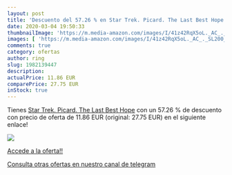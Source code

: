 ```yaml
---
layout: post
title: 'Descuento del 57.26 % en Star Trek. Picard. The Last Best Hope'
date: 2020-03-04 19:50:33
thumbnailImage: 'https://m.media-amazon.com/images/I/41z42RqX5oL._AC_._SL200_.jpg'
images: [ 'https://m.media-amazon.com/images/I/41z42RqX5oL._AC_._SL200_.jpg' ]
comments: true
category: ofertas
author: ring
slug: 1982139447
description:
actualPrice: 11.86 EUR
comparePrice: 27.75 EUR
inStock: true
---
```


Tienes [Star Trek. Picard. The Last Best Hope](https://www.amazon.com/dp/1982139447/?tag=redken08-20) con un 57.26 % de descuento con precio de oferta de 11.86 EUR (original: 27.75 EUR) en el siguiente enlace!

[![](https://m.media-amazon.com/images/I/41z42RqX5oL._AC_._SL200_.jpg)](https://www.amazon.com/dp/1982139447/?tag=redken08-20)

[Accede a la oferta!!](https://www.amazon.com/dp/1982139447/?tag=redken08-20)

[Consulta otras ofertas en nuestro canal de telegram](https://t.me/s/ofertas25)
